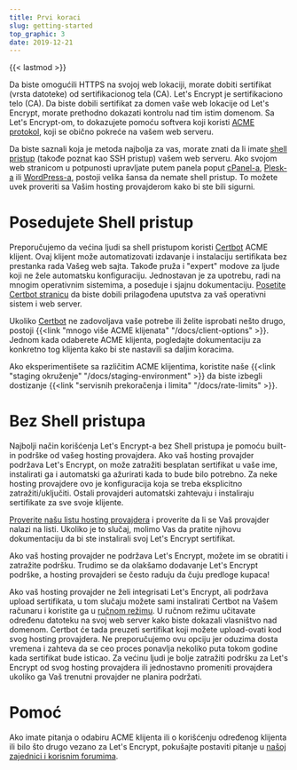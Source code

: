 ```yaml
---
title: Prvi koraci
slug: getting-started
top_graphic: 3
date: 2019-12-21
---
```


{{< lastmod >}}

Da biste omogućili HTTPS na svojoj web lokaciji, morate dobiti sertifikat (vrsta datoteke)
od sertifikacionog tela (CA). Let's Encrypt je sertifikaciono telo (CA). Da biste dobili
sertifikat za domen vaše web lokacije od Let's Encrypt, morate prethodno dokazati
kontrolu nad tim istim domenom. Sa Let's Encrypt-om, to dokazujete pomoću softvera koji koristi
[ACME protokol](https://ietf-wg-acme.github.io/acme/), koji se obično pokreće
na vašem web serveru.

Da biste saznali koja je metoda najbolja za vas, morate znati da li
imate [shell pristup](https://en.wikipedia.org/wiki/Shell_account) (takođe poznat
kao SSH pristup) vašem web serveru. Ako svojom web stranicom u potpunosti upravljate putem
panela poput [cPanel-a](https://cpanel.net/), [Plesk-a](https://www.plesk.com/) ili
[WordPress-a](https://wordpress.org/), postoji velika šansa da nemate shell
pristup. To možete uvek proveriti sa Vašim hosting provajderom kako bi ste bili sigurni.

# Posedujete Shell pristup

Preporučujemo da većina ljudi sa shell pristupom koristi [Certbot] ACME klijent. Ovaj klijent može 
automatizovati izdavanje i instalaciju sertifikata bez prestanka rada Vašeg web sajta.
Takođe pruža i "expert" modove za ljude koji ne žele automatsku konfiguraciju. Jednostavan je za upotrebu,
radi na mnogim operativnim sistemima, a poseduje i sjajnu dokumentaciju. [Posetite
Certbot stranicu][Certbot] da biste dobili prilagođena uputstva za vaš operativni sistem i web server.

Ukoliko [Certbot] ne zadovoljava vaše potrebe ili želite isprobati nešto drugo, postoji
{{<link "mnogo više ACME klijenata" "/docs/client-options" >}}. Jednom kada odaberete ACME klijenta,
pogledajte dokumentaciju za konkretno tog klijenta kako bi ste nastavili sa daljim koracima.

Ako eksperimentišete sa različitim ACME klijentima, koristite naše
{{<link "staging okruženje" "/docs/staging-environment" >}} da biste izbegli dostizanje
{{<link "servisnih prekoračenja i limita" "/docs/rate-limits" >}}.

[Certbot]: https://certbot.eff.org/  "Certbot"

# Bez Shell pristupa

Najbolji način korišćenja Let's Encrypt-a bez Shell pristupa je pomoću built-in podrške
od vašeg hosting provajdera. Ako vaš hosting provajder podržava Let's Encrypt,
on može zatražiti besplatan sertifikat u vaše ime, instalirati ga i
automatski ga ažurirati kada to bude bilo potrebno. Za neke hosting provajdere ovo je
konfiguracija koja se treba eksplicitno zatražiti/uključiti. Ostali provajderi automatski
zahtevaju i instaliraju sertifikate za sve svoje klijente.


[Proverite našu listu hosting provajdera](https://community.letsencrypt.org/t/web-hosting-who-support-lets-encrypt/6920)
i proverite da li se Vaš provajder nalazi na listi. Ukoliko je to slučaj, molimo Vas da pratite njihovu dokumentaciju da bi ste 
instalirali svoj Let's Encrypt sertifikat.

Ako vaš hosting provajder ne podržava Let's Encrypt, možete im se obratiti i
zatražite podršku. Trudimo se da olakšamo dodavanje Let's Encrypt
podrške, a hosting provajderi se često raduju da čuju predloge kupaca!

Ako vaš hosting provajder ne želi integrisati Let's Encrypt, ali podržava
upload sertifikata, u tom slučaju možete sami instalirati Certbot
na Vašem računaru i koristite ga u [ručnom režimu](https://certbot.eff.org/docs/using.html#manual).
U ručnom režimu učitavate određenu datoteku na svoj web server kako biste dokazali vlasništvo
nad domenom. Certbot će tada preuzeti sertifikat koji možete upload-ovati kod svog
hosting provajdera. Ne preporučujemo ovu opciju jer oduzima dosta vremena
i zahteva da se ceo proces ponavlja nekoliko puta tokom godine kada sertifikat bude
isticao. Za većinu ljudi je bolje zatražiti podršku za Let's Encrypt od svog
hosting provajdera ili jednostavno promeniti provajdera ukoliko ga Vaš trenutni provajder
ne planira podržati.

# Pomoć

Ako imate pitanja o odabiru ACME klijenta ili o korišćenju određenog klijenta ili bilo što drugo vezano za Let's Encrypt, pokušajte postaviti pitanje u [našoj zajednici i korisnim forumima](https://community.letsencrypt.org/).
